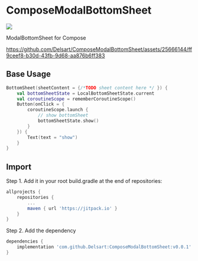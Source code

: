 # ComposeModalBottomSheet
[![](https://jitpack.io/v/Delsart/ComposeModalBottomSheet.svg)](https://jitpack.io/#Delsart/ComposeModalBottomSheet)

ModalBottomSheet for Compose

https://github.com/Delsart/ComposeModalBottomSheet/assets/25666144/ff9ceef8-b30d-43fb-9d68-aa876b6ff383

## Base Usage

``` kotlin
BottomSheet(sheetContent = {/*TODO sheet content here */ }) {
    val bottomSheetState = LocalBottomSheetState.current
    val coroutineScope = rememberCoroutineScope()
    Button(onClick = {
        coroutineScope.launch {
            // show bottomSheet
            bottomSheetState.show()
        }
    }) {
        Text(text = "show")
    }
}
```

## Import

Step 1. Add it in your root build.gradle at the end of repositories:

``` groovy
allprojects {
	repositories {
		...
		maven { url 'https://jitpack.io' }
	}
}
```

Step 2. Add the dependency

``` groovy
dependencies {
	implementation 'com.github.Delsart:ComposeModalBottomSheet:v0.0.1'
}
``` 
